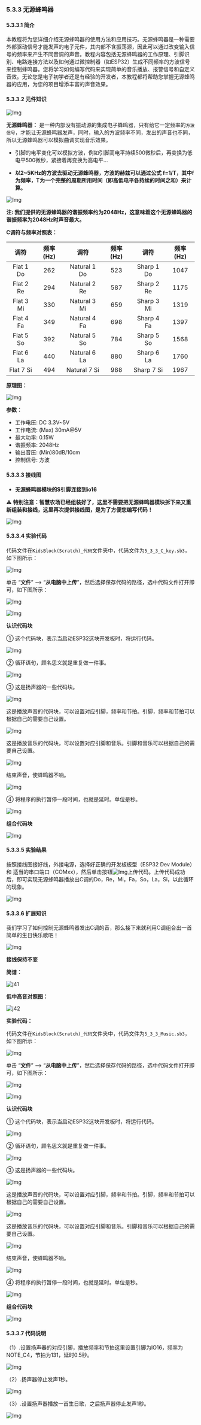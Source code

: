 ### 5.3.3 无源蜂鸣器

#### 5.3.3.1 简介

本教程将为您详细介绍无源蜂鸣器的使用方法和应用技巧。无源蜂鸣器是一种需要外部驱动信号才能发声的电子元件，其内部不含振荡源，因此可以通过改变输入信号的频率来产生不同音调的声音。教程内容包括无源蜂鸣器的工作原理、引脚识别、电路连接方法以及如何通过微控制器（如ESP32）生成不同频率的方波信号来控制蜂鸣器。您将学习如何编写代码来实现简单的音乐播放、报警信号和自定义音效。无论您是电子初学者还是有经验的开发者，本教程都将帮助您掌握无源蜂鸣器的应用，为您的项目增添丰富的声音效果。

#### 5.3.3.2 元件知识

![Img](../media/buzzer.png)

**无源蜂鸣器：** 是一种内部没有振动源的集成电子蜂鸣器，只有给它一定频率的`方波信号`，才能让无源蜂鸣器发声，同时，输入的方波频率不同，发出的声音也不同，所以无源蜂鸣器可以模拟曲调实现音乐效果。

  - 引脚的电平变化可以模拟方波，例如引脚高电平持续500微秒后，再变换为低电平500微秒，紧接着再变换为高电平…
  
  - **以2~5KHz的方波去驱动无源蜂鸣器，方波的赫兹可以通过公式 f=1/T，其中f为频率，T为一个完整的周期所用时间（即高低电平各持续的时间之和）来计算。**

![Img](../media/cou35.png)

**注: 我们提供的无源蜂鸣器的谐振频率约为2048Hz，这意味着这个无源蜂鸣器的谐振频率为2048Hz时声音最大。**

**C调符与频率对照表：**

|    调符     | 频率(Hz) |      调符      | 频率(Hz) |     调符     | 频率(Hz) |
| :---------: | :-----------: | :------------: | :-----------: | :----------: | :-----------: |
| Flat  1  Do |      262      | Natural  1  Do |      523      | Sharp  1  Do |     1047      |
| Flat  2  Re |      294      | Natural  2  Re |      587      | Sharp  2  Re |     1175      |
| Flat  3  Mi |      330      | Natural  3  Mi |      659      | Sharp  3  Mi |     1319      |
| Flat  4  Fa |      349      | Natural  4  Fa |      698      | Sharp  4  Fa |     1397      |
| Flat  5  So |      392      | Natural  5  So |      784      | Sharp  5  So |     1568      |
| Flat  6  La |      440      | Natural  6  La |      880      | Sharp  6  La |     1760      |
| Flat  7  Si |      494      | Natural  7  Si |      988      | Sharp  7  Si |     1967      |

**原理图：**

![Img](../media/cou38.png)


**参数：**

- 工作电压: DC 3.3V~5V
- 工作电流: (Max) 30mA@5V
- 最大功率: 0.15W
- 谐振频率: 2048Hz
- 输出音压: (Min)80dB/10cm
- 控制信号: 方波


#### 5.3.3.3 接线图

- **无源蜂鸣器模块的S引脚连接到io16**

⚠️ **特别注意：智慧农场已经组装好了，这里不需要把无源蜂鸣器模块拆下来又重新组装和接线，这里再次提供接线图，是为了方便您编写代码！**

![Img](../media/couj32.png)

#### 5.3.3.4 实验代码

代码文件在`KidsBlock(Scratch)_代码`文件夹中，代码文件为`5_3_3_C_key.sb3`，如下图所示：

![Img](../media/couj-003.png)

单击 “**文件**” --> “**从电脑中上传**”，然后选择保存代码的路径，选中代码文件打开即可，如下图所示：

![Img](../media/couj-01-1.png)

![Img](../media/couj-003-1.png)

**认识代码块**

① 这个代码块，表示当启动ESP32这块开发板时，将运行代码。

![Img](../media/Start.png)

② 循环语句，顾名思义就是重复做一件事。

![Img](../media/b0.png)

③ 这是扬声器的一些代码块。

![Img](../media/b12.png)

这是播放声音的代码块，可以设置对应引脚，频率和节拍。引脚，频率和节拍可以根据自己的需要自己设置。

![Img](../media/b12-1.png)

这是播放音乐的代码块，可以设置对应引脚和音乐。引脚和音乐可以根据自己的需要自己设置。

![Img](../media/b12-2.png)

结束声音，使蜂鸣器不响。

![Img](../media/b12-3.png)

④ 将程序的执行暂停一段时间，也就是延时。单位是秒。 

![Img](../media/b00.png)


**组合代码块**

![Img](../media/KidsBlock-code3.png)

#### 5.3.3.5 实验结果

按照接线图接好线，外接电源，选择好正确的开发板板型（ESP32 Dev Module）和 适当的串口端口（COMxx），然后单击按钮![Img](../media/upload.png)上传代码。上传代码成功后，即可实现无源蜂鸣器播放出C调的Do，Re，Mi，Fa，So，La，Si，以此循环的现象。  

![Img](../media/buzzer-beep.jpg)

#### 5.3.3.6 扩展知识

我们学习了如何控制无源蜂鸣器发出C调的音，那么接下来就利用C调组合出一首简单的生日快乐歌吧！

![Img](../media/buzzer-music.jpg)

**接线保持不变**

**简谱：**

![j41](../media/j41.png)

**低中高音对照图：**

![j42](../media/j42.jpg)

**实验代码：**

代码文件在`KidsBlock(Scratch)_代码`文件夹中，代码文件为`5_3_3_Music.sb3`，如下图所示：

![Img](../media/couj-03.png)

单击 “**文件**” --> “**从电脑中上传**”，然后选择保存代码的路径，选中代码文件打开即可，如下图所示：

![Img](../media/couj-01-1.png)

![Img](../media/couj-03-1.png)

**认识代码块**

① 这个代码块，表示当启动ESP32这块开发板时，将运行代码。

![Img](../media/Start.png)

② 循环语句，顾名思义就是重复做一件事。

![Img](../media/b0.png)

③ 这是扬声器的一些代码块。

![Img](../media/b12.png)

这是播放声音的代码块，可以设置对应引脚，频率和节拍。引脚，频率和节拍可以根据自己的需要自己设置。

![Img](../media/b12-1.png)

这是播放音乐的代码块，可以设置对应引脚和音乐。引脚和音乐可以根据自己的需要自己设置。

![Img](../media/b12-2.png)

结束声音，使蜂鸣器不响。

![Img](../media/b12-3.png)

④ 将程序的执行暂停一段时间，也就是延时。单位是秒。 

![Img](../media/b00.png)

**组合代码块**

![Img](../media/KidsBlock-code4.png)

#### 5.3.3.7 代码说明

（1）.设置扬声器的对应引脚，播放频率和节拍这里设置引脚为IO16，频率为NOTE_C4，节拍为131，延时0.5秒。

![Img](../media/b12-4.png)

（2）.扬声器停止发声1秒。

![Img](../media/b12-5.png)

（3）.设置扬声器播放一首生日歌，之后扬声器停止发声1秒。

![Img](../media/b12-6.png)